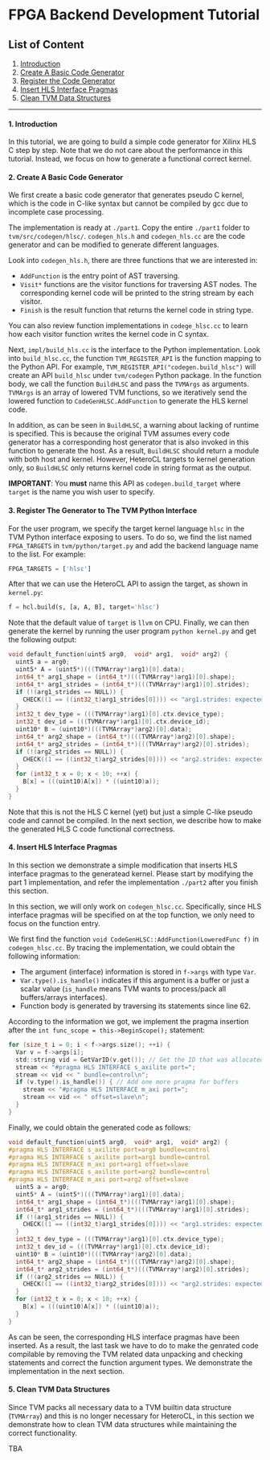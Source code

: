 <!--- Copyright HeteroCL authors. All Rights Reserved. -->
<!--- SPDX-License-Identifier: Apache-2.0  -->

FPGA Backend Development Tutorial
=================================

<a name="top">List of Content</a>
-------
1. [Introduction](#intro)
2. [Create A Basic Code Generator](#basic)
3. [Register the Code Generator](#register)
4. [Insert HLS Interface Pragmas](#interface)
5. [Clean TVM Data Structures](#clean)
-------

<h4>
1. <a name="intro">Introduction</a>
</h4>

In this tutorial, we are going to build a simple code generator for Xilinx HLS 
C step by step.
Note that we do not care about the performance in this tutorial. Instead, we 
focus on how to generate a functional correct kernel.

<h4>
2. <a name="basic">Create A Basic Code Generator</a>
</h4>

We first create a basic code generator that generates pseudo C kernel, which is 
the code in C-like syntax but cannot be compiled by gcc due to incomplete case 
processing.

The implementation is ready at `./part1`. Copy the entire `./part1` folder to 
`tvm/src/codegen/hlsc/`. 
`codegen_hls.h` and `codegen_hls.cc` are the code generator and can be modified 
to generate different languages.

Look into `codegen_hls.h`, there are three functions that we are interested in:
* `AddFunction` is the entry point of AST traversing.
* `Visit*` functions are the visitor functions for traversing AST nodes. 
The corresponding kernel code will be printed to the string stream by each 
visitor.
* `Finish` is the result function that returns the kernel code in string type.

You can also review function implementations in `codege_hlsc.cc` to learn how 
each visitor function writes the kernel code in C syntax.

Next, `impl/build_hls.cc` is the interface to the Python implementation. 
Look into `build_hlsc.cc`, the function `TVM_REGISTER_API` is the function 
mapping to the Python API. 
For example, `TVM_REGISTER_API("codegen.build_hlsc")` will create 
an API `build_hlsc` under `tvm/codegen` Python package.
In the function body, we call the function `BuildHLSC` and pass the `TVMArgs` 
as arguments. `TVMArgs` is an array of lowered TVM functions, so we iteratively 
send the lowered function to `CodeGenHLSC.AddFunction` to generate the HLS 
kernel code.

In addition, as can be seen in `BuildHLSC`, a warning about lacking of runtime 
is specified. 
This is because the original TVM assumes every code generator has 
a corresponding host generator that is also invoked in this function to 
generate the host.
As a result, `BuildHLSC` should return a module with both host and kernel. 
However, HeteroCL targets to kernel generation only,
so `BuildHLSC` only returns kernel code in string format as the output.

**IMPORTANT**: You **must** name this API as `codegen.build_target` where
`target` is the name you wish user to specify.

<h4>
3. <a name="register">Register The Generator to The TVM Python Interface</a>
</h4>

For the user program, we specify the target kernel language `hlsc` in the TVM 
Python interface exposing to users.
To do so, we find the list named `FPGA_TARGETS` in `tvm/python/target.py` and 
add the backend language name to the list. For example:

```python
FPGA_TARGETS = ['hlsc']
```

After that we can use the HeteroCL API to assign the target, as shown in 
`kernel.py`:

```python
f = hcl.build(s, [a, A, B], target='hlsc')
```

Note that the default value of `target` is `llvm` on CPU.
Finally, we can then generate the kernel by running the user program 
`python kernel.py` and get the following output:

```c
void default_function(uint5 arg0,  void* arg1,  void* arg2) {
  uint5 a = arg0;
  uint5* A = (uint5*)(((TVMArray*)arg1)[0].data);
  int64_t* arg1_shape = (int64_t*)(((TVMArray*)arg1)[0].shape);
  int64_t* arg1_strides = (int64_t*)(((TVMArray*)arg1)[0].strides);
  if (!(arg1_strides == NULL)) {
    CHECK((1 == ((int32_t)arg1_strides[0]))) << "arg1.strides: expected to be compact array";
  }
  int32_t dev_type = (((TVMArray*)arg1)[0].ctx.device_type);
  int32_t dev_id = (((TVMArray*)arg1)[0].ctx.device_id);
  uint10* B = (uint10*)(((TVMArray*)arg2)[0].data);
  int64_t* arg2_shape = (int64_t*)(((TVMArray*)arg2)[0].shape);
  int64_t* arg2_strides = (int64_t*)(((TVMArray*)arg2)[0].strides);
  if (!(arg2_strides == NULL)) {
    CHECK((1 == ((int32_t)arg2_strides[0]))) << "arg2.strides: expected to be compact array";
  }
  for (int32_t x = 0; x < 10; ++x) {
    B[x] = (((uint10)A[x]) * ((uint10)a));
  }
}
```

Note that this is not the HLS C kernel (yet) but just a simple C-like pseudo 
code and cannot be compiled. In the next section,
we describe how to make the generated HLS C code functional correctness.

<h4>
4. <a name="interface">Insert HLS Interface Pragmas</a>
</h4>

In this section we demonstrate a simple modification that inserts HLS interface 
pragmas to the generatead kernel.
Please start by modifying the part 1 implementation, and refer the 
implementation `./part2` after you finish this section.

In this section, we will only work on `codegen_hlsc.cc`. Specifically, since 
HLS interface pragmas will be specified on at the top function,
we only need to focus on the function entry.

We first find the function `void CodeGenHLSC::AddFunction(LoweredFunc f)` in 
`codegen_hlsc.cc`. By tracing the implementation, we could obtain the 
following information:

* The argument (interface) information is stored in `f->args` with type `Var`.
* `Var.type().is_handle()` indicates if this argument is a buffer or just a 
scalar value (`is_handle` means TVM wants to process/pack all buffers/arrays
interfaces).
* Function body is generated by traversing its statements since line 62.

According to the information we got, we implement the pragma insertion after the
`int func_scope = this->BeginScope();` statement:

```c
for (size_t i = 0; i < f->args.size(); ++i) {
  Var v = f->args[i];
  std::string vid = GetVarID(v.get()); // Get the ID that was allocated before
  stream << "#pragma HLS INTERFACE s_axilite port=";
  stream << vid << " bundle=control\n";
  if (v.type().is_handle()) { // Add one more pragma for buffers
    stream << "#pragma HLS INTERFACE m_axi port=";
    stream << vid << " offset=slave\n";
  }
}
```

Finally, we could obtain the generated code as follows:

```c
void default_function(uint5 arg0,  void* arg1,  void* arg2) {                   
#pragma HLS INTERFACE s_axilite port=arg0 bundle=control                        
#pragma HLS INTERFACE s_axilite port=arg1 bundle=control                        
#pragma HLS INTERFACE m_axi port=arg1 offset=slave                              
#pragma HLS INTERFACE s_axilite port=arg2 bundle=control                        
#pragma HLS INTERFACE m_axi port=arg2 offset=slave                              
  uint5 a = arg0;                                                               
  uint5* A = (uint5*)(((TVMArray*)arg1)[0].data);                               
  int64_t* arg1_shape = (int64_t*)(((TVMArray*)arg1)[0].shape);                 
  int64_t* arg1_strides = (int64_t*)(((TVMArray*)arg1)[0].strides);             
  if (!(arg1_strides == NULL)) {                                                
    CHECK((1 == ((int32_t)arg1_strides[0]))) << "arg1.strides: expected to be compact array";
  }                                                                             
  int32_t dev_type = (((TVMArray*)arg1)[0].ctx.device_type);                    
  int32_t dev_id = (((TVMArray*)arg1)[0].ctx.device_id);                        
  uint10* B = (uint10*)(((TVMArray*)arg2)[0].data);                             
  int64_t* arg2_shape = (int64_t*)(((TVMArray*)arg2)[0].shape);                 
  int64_t* arg2_strides = (int64_t*)(((TVMArray*)arg2)[0].strides);             
  if (!(arg2_strides == NULL)) {                                                
    CHECK((1 == ((int32_t)arg2_strides[0]))) << "arg2.strides: expected to be compact array";
  }                                         
  for (int32_t x = 0; x < 10; ++x) {        
    B[x] = (((uint10)A[x]) * ((uint10)a));  
  }                                          
}                                            
```

As can be seen, the corresponding HLS interface pragmas have been inserted.
As a result, the last task we have to do to make the genrated code compilable
by removing the TVM related data unpacking and checking statements and correct
the function argument types. We demonstrate the implementation in the next
section.

<h4>
5. <a name="clean">Clean TVM Data Structures</a>
</h4>

Since TVM packs all necessary data to a TVM builtin data structure (`TVMArray`)
and this is no longer necessary for HeteroCL, in this section we demonstrate 
how to clean TVM data structures while maintaining the correct functionality.

TBA
